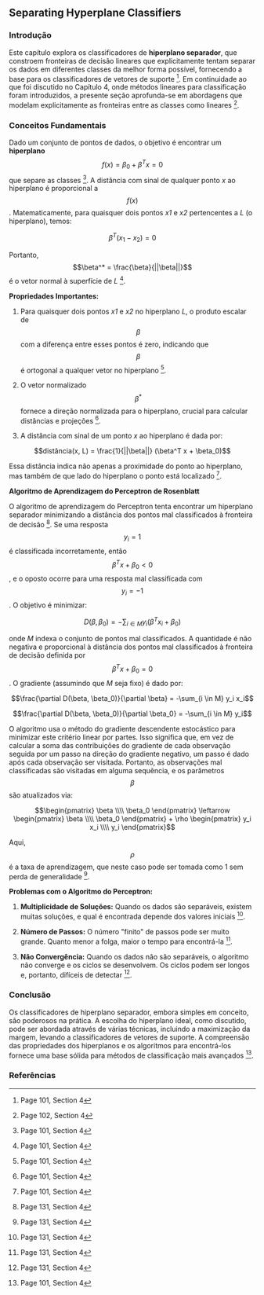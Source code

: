 ## Separating Hyperplane Classifiers

### Introdução
Este capítulo explora os classificadores de **hiperplano separador**, que constroem fronteiras de decisão lineares que explicitamente tentam separar os dados em diferentes classes da melhor forma possível, fornecendo a base para os classificadores de vetores de suporte [^1]. Em continuidade ao que foi discutido no Capítulo 4, onde métodos lineares para classificação foram introduzidos, a presente seção aprofunda-se em abordagens que modelam explicitamente as fronteiras entre as classes como lineares [^2].

### Conceitos Fundamentais
Dado um conjunto de pontos de dados, o objetivo é encontrar um **hiperplano** $$f(x) = \beta_0 + \beta^T x = 0$$ que separe as classes [^1]. A distância com sinal de qualquer ponto *x* ao hiperplano é proporcional a $$f(x)$$. Matematicamente, para quaisquer dois pontos *x1* e *x2* pertencentes a *L* (o hiperplano), temos:

$$\beta^T (x_1 - x_2) = 0$$

Portanto, $$\beta^* = \frac{\beta}{||\beta||}$$ é o vetor normal à superfície de *L* [^1].

**Propriedades Importantes:**

1.  Para quaisquer dois pontos *x1* e *x2* no hiperplano *L*, o produto escalar de $$\beta$$ com a diferença entre esses pontos é zero, indicando que $$\beta$$ é ortogonal a qualquer vetor no hiperplano [^1].

2.  O vetor normalizado $$\beta^*$$ fornece a direção normalizada para o hiperplano, crucial para calcular distâncias e projeções [^1].

3.  A distância com sinal de um ponto *x* ao hiperplano é dada por:

$$distância(x, L) = \frac{1}{||\beta||} (\beta^T x + \beta_0)$$

Essa distância indica não apenas a proximidade do ponto ao hiperplano, mas também de que lado do hiperplano o ponto está localizado [^1].

**Algoritmo de Aprendizagem do Perceptron de Rosenblatt**

O algoritmo de aprendizagem do Perceptron tenta encontrar um hiperplano separador minimizando a distância dos pontos mal classificados à fronteira de decisão [^3]. Se uma resposta $$y_i = 1$$ é classificada incorretamente, então $$\beta^T x + \beta_0 < 0$$, e o oposto ocorre para uma resposta mal classificada com $$y_i = -1$$. O objetivo é minimizar:

$$D(\beta, \beta_0) = -\sum_{i \in M} y_i (\beta^T x_i + \beta_0)$$

onde *M* indexa o conjunto de pontos mal classificados. A quantidade é não negativa e proporcional à distância dos pontos mal classificados à fronteira de decisão definida por $$\beta^T x + \beta_0 = 0$$. O gradiente (assumindo que *M* seja fixo) é dado por:

$$\frac{\partial D(\beta, \beta_0)}{\partial \beta} = -\sum_{i \in M} y_i x_i$$

$$\frac{\partial D(\beta, \beta_0)}{\partial \beta_0} = -\sum_{i \in M} y_i$$

O algoritmo usa o método do gradiente descendente estocástico para minimizar este critério linear por partes. Isso significa que, em vez de calcular a soma das contribuições do gradiente de cada observação seguida por um passo na direção do gradiente negativo, um passo é dado após cada observação ser visitada. Portanto, as observações mal classificadas são visitadas em alguma sequência, e os parâmetros $$\beta$$ são atualizados via:

$$\begin{pmatrix} \beta \\\\ \beta_0 \end{pmatrix} \leftarrow \begin{pmatrix} \beta \\\\ \beta_0 \end{pmatrix} + \rho \begin{pmatrix} y_i x_i \\\\ y_i \end{pmatrix}$$

Aqui, $$\rho$$ é a taxa de aprendizagem, que neste caso pode ser tomada como 1 sem perda de generalidade [^3].

**Problemas com o Algoritmo do Perceptron:**

1.  **Multiplicidade de Soluções:** Quando os dados são separáveis, existem muitas soluções, e qual é encontrada depende dos valores iniciais [^3].

2.  **Número de Passos:** O número "finito" de passos pode ser muito grande. Quanto menor a folga, maior o tempo para encontrá-la [^3].

3.  **Não Convergência:** Quando os dados não são separáveis, o algoritmo não converge e os ciclos se desenvolvem. Os ciclos podem ser longos e, portanto, difíceis de detectar [^3].

### Conclusão
Os classificadores de hiperplano separador, embora simples em conceito, são poderosos na prática. A escolha do hiperplano ideal, como discutido, pode ser abordada através de várias técnicas, incluindo a maximização da margem, levando a classificadores de vetores de suporte. A compreensão das propriedades dos hiperplanos e os algoritmos para encontrá-los fornece uma base sólida para métodos de classificação mais avançados [^1].

### Referências
[^1]: Page 101, Section 4
[^2]: Page 102, Section 4
[^3]: Page 131, Section 4
<!-- END -->